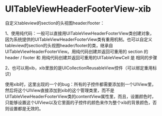 # UITableViewHeaderFooterView-xib
自定义tableview的section的头视图header/footer：


1、使用纯代码：一般可以直接用UITableViewHeaderFooterView类创建对象，因为系统提供的UITableViewHeaderFooterView类有重用机制。也可以自定义tableview的section的头视图header/footer的类，继承自UITableViewHeaderFooterView。用纯代码创建并返回可重用的 section 的 header / footer 和 用纯代码创建并返回可重用的UITableViewCell 是 相同的步骤

2、也可以用xib，xib里放的是UICollectionReusableView控件（可以绑定重用标识）


使用xib时，这里出现的一个的bug：所有的子控件都需要添加到一个UIView里，然后将这个UIView直接添加到xib的这个管理类里，而不是UITableViewHeaderFooterView类的contentView属性里，而且，设置颜色时，只能够设置这个UIView以及它里面的子控件的颜色来作为整个xib的背景颜色，否则设置都是无效的。
